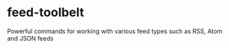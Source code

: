 # feed-toolbelt
Powerful commands for working with various feed types such as RSS, Atom and JSON feeds
